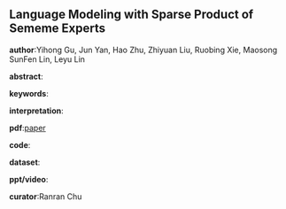 ## Language Modeling with Sparse Product of Sememe Experts
**author**:Yihong Gu, Jun Yan, Hao Zhu, Zhiyuan Liu, Ruobing Xie, Maosong SunFen Lin, Leyu Lin

**abstract**:

**keywords**:

**interpretation**:

**pdf**:[paper](https://www.aclweb.org/anthology/D18-1493.pdf)

**code**:

**dataset**:

**ppt/video**:

**curator**:Ranran Chu